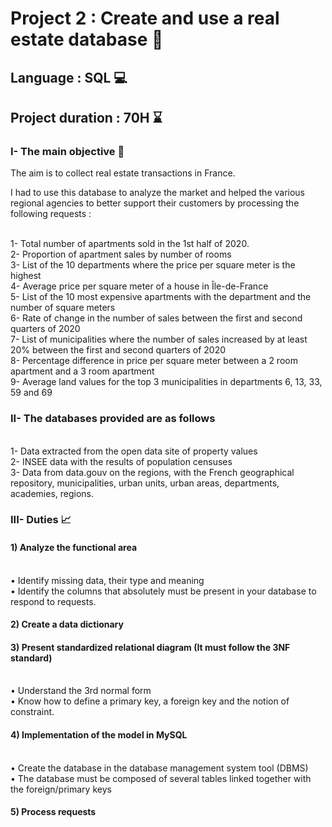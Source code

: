 # Project 2 : Create and use a real estate database 🏤 
## Language : SQL 💻
## Project duration : 70H ⌛

### I- The main objective 🎯

The aim is to collect real estate transactions in France.

I had to use this database to analyze the market and helped the various regional agencies to better support their customers by processing the following requests :

<br/> 1- Total number of apartments sold in the 1st half of 2020.
<br/> 2- Proportion of apartment sales by number of rooms
<br/> 3- List of the 10 departments where the price per square meter is the highest
<br/> 4- Average price per square meter of a house in Île-de-France
<br/> 5- List of the 10 most expensive apartments with the department and the number of square meters
<br/> 6- Rate of change in the number of sales between the first and second quarters of 2020
<br/> 7- List of municipalities where the number of sales increased by at least 20% between the first and second quarters of 2020
<br/> 8- Percentage difference in price per square meter between a 2 room apartment and a 3 room apartment
<br/> 9- Average land values for the top 3 municipalities in departments 6, 13, 33, 59 and 69

### II- The databases provided are as follows

<br/> 1- Data extracted from the open data site of property values
<br/> 2- INSEE data with the results of population censuses
<br/> 3- Data from data.gouv on the regions, with the French geographical repository, municipalities, urban units, urban areas, departments, academies, regions.

### III- Duties 📈

#### 1) Analyze the functional area

<br/> • Identify missing data, their type and meaning
<br/> • Identify the columns that absolutely must be present in your database to respond to requests.

#### 2) Create a data dictionary

#### 3) Present standardized relational diagram (It must follow the 3NF standard)

<br/> • Understand the 3rd normal form
<br/> • Know how to define a primary key, a foreign key and the notion of constraint.

#### 4) Implementation of the model in MySQL

<br/> • Create the database in the database management system tool (DBMS)
<br/> • The database must be composed of several tables linked together with the foreign/primary keys

#### 5) Process requests

